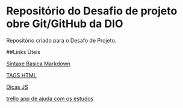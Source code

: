 # Repositório do Desafio de projeto obre Git/GitHub da DIO
Repositório criado para o Desafo de Projeto.

##Links Úteis 

[Sintaxe Basica Markdown](https://www.markdownguide.org/basic-syntax/)

[TAGS HTML](https://developer.mozilla.org/pt-BR/docs/Web/HTML/Element)

[Dicas JS](https://www.luiztools.com.br/post/15-dicas-e-truques-da-linguagem-javascript/)

[trello app de ajuda com os estudos](https://www.educamundo.com.br/blog/trello-otimizar-gratis-cursos-online)
